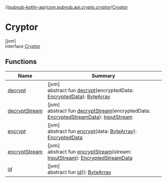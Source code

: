 //[pubnub-kotlin-api](../../../index.md)/[com.pubnub.api.crypto.cryptor](../index.md)/[Cryptor](index.md)

# Cryptor

[jvm]\
interface [Cryptor](index.md)

## Functions

| Name | Summary |
|---|---|
| [decrypt](decrypt.md) | [jvm]<br>abstract fun [decrypt](decrypt.md)(encryptedData: [EncryptedData](../../com.pubnub.api.crypto.data/-encrypted-data/index.md)): [ByteArray](https://kotlinlang.org/api/latest/jvm/stdlib/kotlin/-byte-array/index.html) |
| [decryptStream](decrypt-stream.md) | [jvm]<br>abstract fun [decryptStream](decrypt-stream.md)(encryptedData: [EncryptedStreamData](../../com.pubnub.api.crypto.data/-encrypted-stream-data/index.md)): [InputStream](https://docs.oracle.com/javase/8/docs/api/java/io/InputStream.html) |
| [encrypt](encrypt.md) | [jvm]<br>abstract fun [encrypt](encrypt.md)(data: [ByteArray](https://kotlinlang.org/api/latest/jvm/stdlib/kotlin/-byte-array/index.html)): [EncryptedData](../../com.pubnub.api.crypto.data/-encrypted-data/index.md) |
| [encryptStream](encrypt-stream.md) | [jvm]<br>abstract fun [encryptStream](encrypt-stream.md)(stream: [InputStream](https://docs.oracle.com/javase/8/docs/api/java/io/InputStream.html)): [EncryptedStreamData](../../com.pubnub.api.crypto.data/-encrypted-stream-data/index.md) |
| [id](id.md) | [jvm]<br>abstract fun [id](id.md)(): [ByteArray](https://kotlinlang.org/api/latest/jvm/stdlib/kotlin/-byte-array/index.html) |

